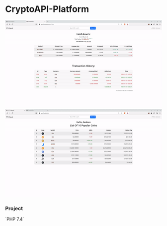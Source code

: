 # CryptoAPI-Platform
<p align="center">
  <img src="https://github.com/guztus/CryptoAPI-Platform/blob/master/DEMO_GIFS/part_2.gif" alt="animated" /><br>
  <img src="https://github.com/guztus/CryptoAPI-Platform/blob/master/DEMO_GIFS/part_1.gif" alt="animated" /><br>
</p>

<h3>Project </h3>
`PHP 7.4`
